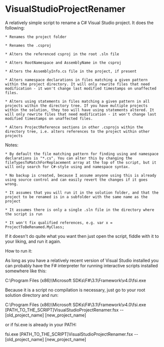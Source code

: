 VisualStudioProjectRenamer
==========================

A relatively simple script to rename a C# Visual Studio project. It does the following:

    * Renames the project folder
    
    * Renames the .csproj
    
    * Alters the referenced csproj in the root .sln file
    
    * Alters RootNamespace and AssemblyName in the csproj
    
    * Alters the AssemblyInfo.cs file in the project, if present
    
    * Alters namespace declarations in files matching a given pattern within the project directory. It will only rewrite files that need modification - it won't change last modified timestamps on unaffected files.
    
    * Alters using statements in files matching a given pattern in all projects within the directory tree. If you have multiple projects within the solution, they too will have using statements altered. It will only rewrite files that need modification - it won't change last modified timestamps on unaffected files.
    
    * Alters ProjectReference sections in other .csprojs within the directory tree, i.e. alters references to the project within other projects

Notes:

    * By default the file matching pattern for finding using and namespace declarations is "*.cs". You can alter this by changing the fileTypesToMatchForReplacement array at the top of the script, but it will only search for C#-style using and namespace syntax.
    
    * No backup is created, because I assume anyone using this is already using source control and can easily revert the changes if it goes wrong.
    
    * It assumes that you will run it in the solution folder, and that the project to be renamed is in a subfolder with the same name as the project
    
    * It assumes there is only a single .sln file in the directory where the script is run

    * It won't fix qualified references, e.g. var x = ProjectToBeRenamed.MyClass;
    
If it doesn't do quite what you want then just open the script, fiddle with it to your liking, and run it again.

How to run it:

As long as you have a relatively recent version of Visual Studio installed you can probably have the F# interpreter for running interactive scripts installed somewhere like this:

C:\Program Files (x86)\Microsoft SDKs\F#\3.1\Framework\v4.0\fsi.exe

Because it is a script no compilation is necessary, just go to your root solution directory and run:

C:\Program Files (x86)\Microsoft SDKs\F#\3.1\Framework\v4.0\fsi.exe [PATH_TO_THE_SCRIPT]VisualStudioProjectRenamer.fsx -- [old_project_name] [new_project_name]

or if fsi.exe is already in your PATH:

fsi.exe [PATH_TO_THE_SCRIPT]VisualStudioProjectRenamer.fsx -- [old_project_name] [new_project_name]


